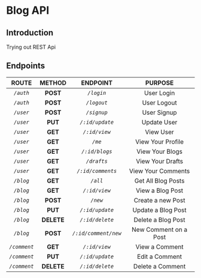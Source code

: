 # Blog API

## Introduction

Trying out REST Api

## Endpoints

ROUTE | METHOD | ENDPOINT | PURPOSE
:------:|:--------:|:----------:|:------------:
*`/auth`*| **POST** | *`/login`* | User Login
*`/auth`*| **POST** | *`/logout`* | User Logout
*`/user`*| **POST** | *`/signup`* | User Signup
*`/user`*| **PUT** | *`/:id/update`* | Update User
*`/user`*| **GET** | *`/:id/view`* | View User
*`/user`*| **GET** | *`/me`* | View Your Profile
*`/user`*| **GET** | *`/:id/blogs`* | View Your Blogs
*`/user`*| **GET** | *`/drafts`* | View Your Drafts
*`/user`*| **GET** | *`/:id/comments`* | View Your Comments
*`/blog`*| **GET** | *`/all`* | Get All Blog Posts
*`/blog`*| **GET** | *`/:id/view`* | View a Blog Post
*`/blog`*| **POST** | *`/new`* | Create a new Post
*`/blog`*| **PUT** | *`/:id/update`* | Update a Blog Post
*`/blog`*| **DELETE** | *`/:id/delete`* | Delete a Blog Post
*`/blog`*| **POST** | *`/:id/comment/new`* | New Comment on a Post
*`/comment`*| **GET** | *`/:id/view`* | View a Comment
*`/comment`*| **PUT** | *`/:id/update`* | Edit a Comment
*`/comment`*| **DELETE** | *`/:id/delete`* | Delete a Comment

